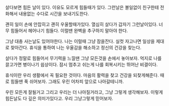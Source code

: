 
살다보면
힘든 날이 있다.
이유도 모르게 힘들때가 있다.
그런날은 볼일없이 친구한테 전화해서
내용없는 수다로 시간을 보내기도한다.

괜히 일이 손에 안잡히고 괜히 우울할때가있다.
열심히 살다가 갑자기 그런날이있다.
너무 힘들어서 헤어나기 힘들다.
이럴땐 완벽을 추구하지 말아야 한다.

그냥 대충 사는날도 있어야한다.
나는 이럴때 그냥 잠을잔다.
실컷 자고나면 일상을 제대로 찾아간다.
휴식을 통하여 나는 우울감을 해소하고
정신의 건강을 찾는다.

살다가 정말로 힘들어서 무기력을 느낄땐
그냥 모든것을 손에서 놓아보자.
억지로 나를 끌고가면 병이나기 쉽상이다.
잠시 멈추고 쉬는게 나를 회복시키는 뛰어난 비결이다.

휴식이란 우리 생활에서 꼭 필요한 것이다.
마음의 활력을 찾고 건강을 되찾게해준다.
때로 힘들땐 푹 쉬어보자.
그래도 우린 어차피 앞으로 나아갈테니까.

우린 모든게 잘될거고
그리고 우리는 더 나아질거라고,
그냥 그렇게 생각해보자.
이렇게 힘든날도 다 깊은 의미가있다고.
우리 그냥그렇게 믿어보자.










                                                                                          